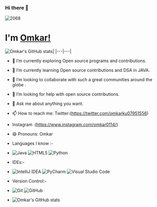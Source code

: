 ### Hi there  👋
   ![2068](https://user-images.githubusercontent.com/88308267/138692225-da15905f-46ee-4240-bb0c-6a5ab172d804.jpg)
# I'm [Omkar!](https://twitter.com/Omkarstwts) 
![Omkar's GitHub stats](https://github-readme-stats.vercel.app/api?username=Omkar0114&show_icons=true&theme=radical)|
|---|---|



- 🔭 I’m currently exploring Open source programs and contributions.
- 🌱 I’m currently learning Open source contributions and DSA in JAVA.
- 👯 I’m looking to collaborate with such a great communities around the globe .
- 🤔 I’m looking for help with open source contributions.
- 💬 Ask me about anything you want.
- 📫 How to reach me: Twitter:(https://twitter.com/omkarku07951556)
- Instagram :(https://www.instagram.com/omkar0114/)
- 😄 Pronouns: Omkar
- Languages I know :-
- ![Java](https://img.shields.io/badge/java-%23ED8B00.svg?style=for-the-badge&logo=java&logoColor=white)
![HTML5](https://img.shields.io/badge/html5-%23E34F26.svg?style=for-the-badge&logo=html5&logoColor=white) <img alt="Python" src="https://img.shields.io/badge/python-%2314354C.svg?style=for-the-badge&logo=python&logoColor=white"/>

- IDEs:-
- ![IntelliJ IDEA](https://img.shields.io/badge/IntelliJIDEA-000000.svg?style=for-the-badge&logo=intellij-idea&logoColor=white)
![PyCharm](https://img.shields.io/badge/pycharm-143?style=for-the-badge&logo=pycharm&logoColor=black&color=black&labelColor=green)
![Visual Studio Code](https://img.shields.io/badge/Visual%20Studio%20Code-0078d7.svg?style=for-the-badge&logo=visual-studio-code&logoColor=white)


- Version Control:-
- ![Git](https://img.shields.io/badge/git-%23F05033.svg?style=for-the-badge&logo=git&logoColor=white)
![GitHub](https://img.shields.io/badge/github-%23121011.svg?style=for-the-badge&logo=github&logoColor=white)


- ![Omkar's GitHub stats](https://github-readme-stats.vercel.app/api?username=Omkar0114&show_icons=true&theme=radical)
